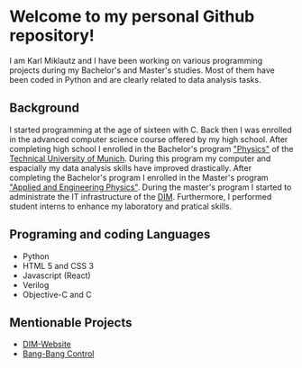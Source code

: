 # Welcome to my personal Github repository!

I am Karl Miklautz and I have been working on various programming projects during my Bachelor's and Master's studies. 
Most of them have been coded in Python and are clearly related to data analysis tasks. 
 
 ## Background
 
I started programming at the age of sixteen with C. 
Back then I was enrolled in the advanced computer science course offered by my high school. 
After completing high school I enrolled in the Bachelor's program ["Physics"](https://www.ph.tum.de/academics/bsc/curriculum_2008/) of the [Technical University of Munich](https://www.tum.de).
During this program my computer and espacially my data analysis skills have improved drastically.
After completing the Bachelor's program I enrolled in the Master's program ["Applied and Engineering Physics"](https://www.ph.tum.de/academics/msc/physics/).
During the master's program I started to administrate the IT infrastructure of the [DIM](http://dimiklautz.at).
Furthermore, I performed student interns to enhance my laboratory and pratical skills.

## Programing and coding Languages

* Python
* HTML 5 and CSS 3
* Javascript (React)
* Verilog
* Objective-C and C

## Mentionable Projects

* [DIM-Website](dimik-description.at)
* [Bang-Bang Control](https://github.com/Kapple14/Bang-Bang-Control)
 
